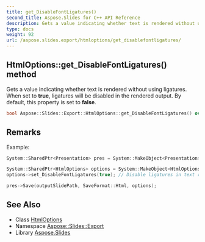 ```yaml
---
title: get_DisableFontLigatures()
second_title: Aspose.Slides for C++ API Reference
description: Gets a value indicating whether text is rendered without using ligatures. When set to true, ligatures will be disabled in the rendered output. By default, this property is set to false.
type: docs
weight: 92
url: /aspose.slides.export/htmloptions/get_disablefontligatures/
---
```

## HtmlOptions::get_DisableFontLigatures() method


Gets a value indicating whether text is rendered without using ligatures. When set to **true**, ligatures will be disabled in the rendered output. By default, this property is set to **false**.

```cpp
bool Aspose::Slides::Export::HtmlOptions::get_DisableFontLigatures() override
```

## Remarks


Example: 
```cpp
System::SharedPtr<Presentation> pres = System::MakeObject<Presentation>(u"pres.pptx");

System::SharedPtr<HtmlOptions> options = System::MakeObject<HtmlOptions>();
options->set_DisableFontLigatures(true); // Disable ligatures in text rendering

pres->Save(outputSlidePath, SaveFormat::Html, options);
```

## See Also

* Class [HtmlOptions](../)
* Namespace [Aspose::Slides::Export](../../)
* Library [Aspose.Slides](../../../)
